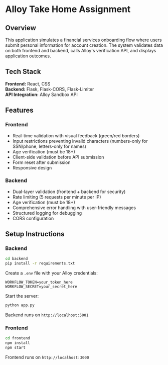 # Alloy Take Home Assignment
## Overview

This application simulates a financial services onboarding flow where users submit personal information for account creation. The system validates data on both frontend and backend, calls Alloy's verification API, and displays application outcomes.

## Tech Stack

**Frontend:** React, CSS  
**Backend:** Flask, Flask-CORS, Flask-Limiter  
**API Integration:** Alloy Sandbox API

## Features

### Frontend
- Real-time validation with visual feedback (green/red borders)
- Input restrictions preventing invalid characters (numbers-only for SSN/phone, letters-only for names)
- Age verification (must be 18+)
- Client-side validation before API submission
- Form reset after submission
- Responsive design

### Backend
- Dual-layer validation (frontend + backend for security)
- Rate limiting (5 requests per minute per IP)
- Age verification (must be 18+)
- Comprehensive error handling with user-friendly messages
- Structured logging for debugging
- CORS configuration

## Setup Instructions

### Backend

```bash
cd backend
pip install -r requirements.txt
```

Create a `.env` file with your Alloy credentials:
```
WORKFLOW_TOKEN=your_token_here
WORKFLOW_SECRET=your_secret_here
```

Start the server:
```bash
python app.py
```

Backend runs on `http://localhost:5001`

### Frontend

```bash
cd frontend
npm install
npm start
```

Frontend runs on `http://localhost:3000`

##

